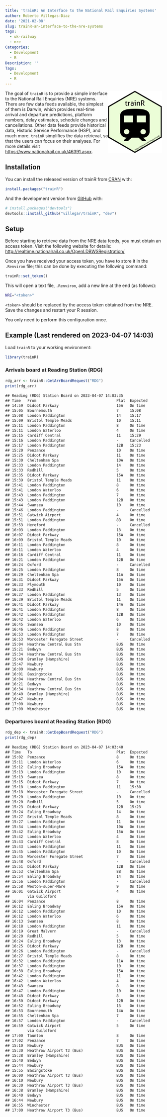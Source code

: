 ```yaml
---
title: 'trainR: An Interface to the National Rail Enquiries Systems'
author: Roberto Villegas-Diaz
date: '2021-02-08'
slug: trainR-an-interface-to-the-nre-systems
tags:
  - uk-railway
  - nre
Categories:
  - Development
  - R
Description: ''
Tags:
  - Development
  - R
---
```


<img src="https://raw.githubusercontent.com/villegar/trainR/main/inst/images/logo.png" alt="logo" align="right" height=200px/>

The goal of `trainR` is to provide a simple interface to the 
National Rail Enquiries (NRE) systems. There are few data feeds 
available, the simplest of them is Darwin, which provides real-time 
arrival and departure predictions, platform numbers, delay estimates, 
schedule changes and cancellations. Other data feeds provide historical 
data, Historic Service Performance (HSP), and much more. `trainR` 
simplifies the data retrieval, so that the users can focus on their 
analyses. For more details visit 
https://www.nationalrail.co.uk/46391.aspx.

## Installation

You can install the released version of trainR from [CRAN](https://CRAN.R-project.org) with:

``` r
install.packages("trainR")
```

And the development version from [GitHub](https://github.com/) with:

``` r
# install.packages("devtools")
devtools::install_github("villegar/trainR", "dev")
```

## Setup
Before starting to retrieve data from the NRE data feeds, you must obtain an access token. 
Visit the following website for details: http://realtime.nationalrail.co.uk/OpenLDBWSRegistration/

Once you have received your access token, you have to store it in the `.Renviron` file; this can be 
done by executing the following command:


```r
trainR::set_token()
```

This will open a text file, `.Renviron`, add a new line at the end (as follows):

```bash
NRE="<token>"
```

`<token>` should be replaced by the access token obtained from the NRE. Save the changes and restart 
your R session.

You only need to perform this configuration once.

## Example (Last rendered on 2023-04-07 14:03)

Load `trainR` to your working environment:

```r
library(trainR)
```

### Arrivals board at Reading Station (RDG)


```r
rdg_arr <- trainR::GetArrBoardRequest("RDG")
print(rdg_arr)
```

```
## Reading (RDG) Station Board on 2023-04-07 14:03:35
## Time   From                                    Plat  Expected
## 14:59  Didcot Parkway                          15A   On time
## 15:05  Bournemouth                             7     15:08
## 15:08  London Paddington                       14    15:17
## 15:09  Bristol Temple Meads                    10    15:11
## 15:11  London Paddington                       8     On time
## 15:11  London Waterloo                         4     On time
## 15:15  Cardiff Central                         11    15:29
## 15:16  London Paddington                       -     Cancelled
## 15:17  London Paddington                       12B   15:23
## 15:20  Penzance                                10    On time
## 15:25  Didcot Parkway                          11    On time
## 15:30  Cheltenham Spa                          10A   On time
## 15:33  London Paddington                       14    On time
## 15:33  Redhill                                 5     On time
## 15:35  Didcot Parkway                          15A   On time
## 15:39  Bristol Temple Meads                    11    On time
## 15:41  London Paddington                       8     On time
## 15:41  London Waterloo                         6     On time
## 15:43  London Paddington                       7     On time
## 15:43  London Paddington                       12B   On time
## 15:44  Swansea                                 10    On time
## 15:46  London Paddington                       -     Cancelled
## 15:51  Gatwick Airport                         4     On time
## 15:51  London Paddington                       8B    On time
## 15:53  Hereford                                -     Cancelled
## 16:03  London Paddington                       13    On time
## 16:07  Didcot Parkway                          15A   On time
## 16:09  Bristol Temple Meads                    10    On time
## 16:11  London Paddington                       8     On time
## 16:11  London Waterloo                         4     On time
## 16:16  Cardiff Central                         11    On time
## 16:21  London Paddington                       12B   On time
## 16:24  Oxford                                  -     Cancelled
## 16:25  London Paddington                       8     On time
## 16:29  Cheltenham Spa                          11A   On time
## 16:31  Didcot Parkway                          15A   On time
## 16:33  Plymouth                                10    On time
## 16:33  Redhill                                 5     On time
## 16:37  London Paddington                       13    On time
## 16:39  Bristol Temple Meads                    11    On time
## 16:41  Didcot Parkway                          14A   On time
## 16:41  London Paddington                       8     On time
## 16:42  London Paddington                       12B   On time
## 16:42  London Waterloo                         6     On time
## 16:45  Swansea                                 10    On time
## 16:46  London Paddington                       8     On time
## 16:53  London Paddington                       7     On time
## 16:53  Worcester Foregate Street               -     Cancelled
## 15:04  Heathrow Central Bus Stn                BUS   On time
## 15:21  Bedwyn                                  BUS   On time
## 15:34  Heathrow Central Bus Stn                BUS   On time
## 15:40  Bramley (Hampshire)                     BUS   On time
## 15:47  Newbury                                 BUS   On time
## 16:00  Newbury                                 BUS   On time
## 16:01  Basingstoke                             BUS   On time
## 16:04  Heathrow Central Bus Stn                BUS   On time
## 16:21  Bedwyn                                  BUS   On time
## 16:34  Heathrow Central Bus Stn                BUS   On time
## 16:40  Bramley (Hampshire)                     BUS   On time
## 16:47  Newbury                                 BUS   On time
## 17:00  Newbury                                 BUS   On time
## 17:00  Winchester                              BUS   On time
```

### Departures board at Reading Station (RDG)


```r
rdg_dep <- trainR::GetDepBoardRequest("RDG")
print(rdg_dep)
```

```
## Reading (RDG) Station Board on 2023-04-07 14:03:40
## Time   To                                      Plat  Expected
## 15:02  Penzance                                8     On time
## 15:11  London Waterloo                         6     On time
## 15:12  Ealing Broadway                         15A   On time
## 15:13  London Paddington                       10    On time
## 15:13  Swansea                                 8     On time
## 15:15  Didcot Parkway                          7     On time
## 15:18  London Paddington                       11    15:30
## 15:18  Worcester Foregate Street               -     Cancelled
## 15:20  London Paddington                       10    On time
## 15:20  Redhill                                 5     On time
## 15:23  Didcot Parkway                          12B   15:23
## 15:24  Ealing Broadway                         14    On time
## 15:27  Bristol Temple Meads                    8     On time
## 15:27  London Paddington                       11    On time
## 15:34  London Paddington                       10A   On time
## 15:42  Ealing Broadway                         15A   On time
## 15:42  London Waterloo                         4     On time
## 15:43  Cardiff Central                         8     On time
## 15:43  London Paddington                       11    On time
## 15:45  London Paddington                       10    On time
## 15:45  Worcester Foregate Street               7     On time
## 15:48  Oxford                                  -     Cancelled
## 15:51  Didcot Parkway                          12B   On time
## 15:53  Cheltenham Spa                          8B    On time
## 15:54  Ealing Broadway                         14    On time
## 15:56  London Paddington                       -     Cancelled
## 15:58  Weston-super-Mare                       9     On time
## 16:01  Gatwick Airport                         4     On time
##        via Guildford                           
## 16:04  Penzance                                8     On time
## 16:12  Ealing Broadway                         15A   On time
## 16:12  London Paddington                       10    On time
## 16:12  London Waterloo                         6     On time
## 16:13  Swansea                                 8     On time
## 16:18  London Paddington                       11    On time
## 16:19  Great Malvern                           -     Cancelled
## 16:20  Redhill                                 5     On time
## 16:24  Ealing Broadway                         13    On time
## 16:25  Didcot Parkway                          12B   On time
## 16:26  London Paddington                       -     Cancelled
## 16:27  Bristol Temple Meads                    8     On time
## 16:32  London Paddington                       11A   On time
## 16:37  London Paddington                       10    On time
## 16:38  Ealing Broadway                         15A   On time
## 16:42  London Paddington                       11    On time
## 16:42  London Waterloo                         4     On time
## 16:43  Swansea                                 8     On time
## 16:47  London Paddington                       10    On time
## 16:48  Didcot Parkway                          8     On time
## 16:50  Didcot Parkway                          12B   On time
## 16:52  Ealing Broadway                         13    On time
## 16:53  Bournemouth                             14A   On time
## 16:55  Cheltenham Spa                          7     On time
## 16:57  London Paddington                       -     Cancelled
## 16:59  Gatwick Airport                         5     On time
##        via Guildford                           
## 17:00  Taunton                                 8     On time
## 17:02  Penzance                                7     On time
## 15:10  Newbury                                 BUS   On time
## 15:30  Heathrow Airport T3 (Bus)               BUS   On time
## 15:38  Bramley (Hampshire)                     BUS   On time
## 15:40  Bedwyn                                  BUS   On time
## 15:44  Newbury                                 BUS   On time
## 15:55  Basingstoke                             BUS   On time
## 16:00  Heathrow Airport T3 (Bus)               BUS   On time
## 16:10  Newbury                                 BUS   On time
## 16:30  Heathrow Airport T3 (Bus)               BUS   On time
## 16:38  Bramley (Hampshire)                     BUS   On time
## 16:40  Bedwyn                                  BUS   On time
## 16:44  Newbury                                 BUS   On time
## 16:55  Winchester                              BUS   On time
## 17:00  Heathrow Airport T3 (Bus)               BUS   On time
```
